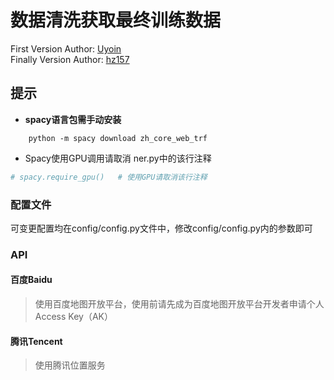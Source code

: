 # 数据清洗获取最终训练数据
First Version Author: [Uyoin](#)<br>
Finally Version Author: [hz157](https://github.com/hz157)

## 提示
- **spacy语言包需手动安装**
```shell
    python -m spacy download zh_core_web_trf
```
- Spacy使用GPU调用请取消 ner.py中的该行注释
```python
# spacy.require_gpu()   # 使用GPU请取消该行注释
```

### 配置文件
可变更配置均在config/config.py文件中，修改config/config.py内的参数即可

### API

#### 百度Baidu
> 使用百度地图开放平台，使用前请先成为百度地图开放平台开发者申请个人Access Key（AK）
#### 腾讯Tencent
> 使用腾讯位置服务
